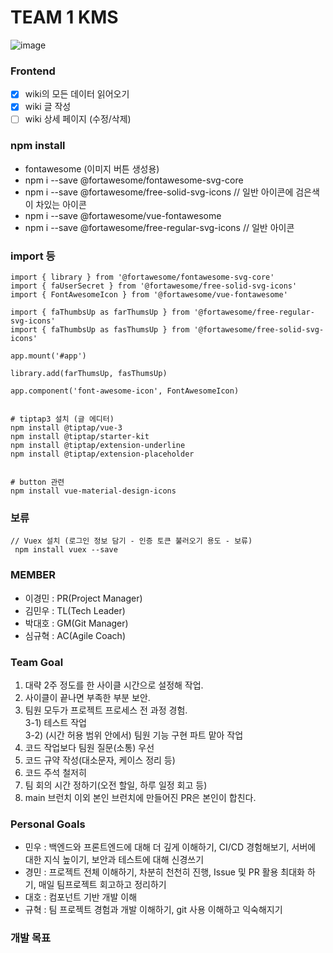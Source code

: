 # TEAM 1 KMS
![image](https://github.com/final-kms/main/assets/44054359/ee167743-9c9e-4470-9d94-56baa296ac30)

### Frontend
- [x] wiki의 모든 데이터 읽어오기
- [x] wiki 글 작성
- [ ] wiki 상세 페이지 (수정/삭제)

### npm install 
- fontawesome (이미지 버튼 생성용)
 - npm i --save @fortawesome/fontawesome-svg-core    
 - npm i --save @fortawesome/free-solid-svg-icons     // 일반 아이콘에 검은색이 차있는 아이콘
 - npm i --save @fortawesome/vue-fontawesome
 - npm i --save @fortawesome/free-regular-svg-icons   // 일반 아이콘


### import 등
 ```
import { library } from '@fortawesome/fontawesome-svg-core'
import { faUserSecret } from '@fortawesome/free-solid-svg-icons'
import { FontAwesomeIcon } from '@fortawesome/vue-fontawesome'

import { faThumbsUp as farThumsUp } from '@fortawesome/free-regular-svg-icons'
import { faThumbsUp as fasThumsUp } from '@fortawesome/free-solid-svg-icons'

app.mount('#app')

library.add(farThumsUp, fasThumsUp)

app.component('font-awesome-icon', FontAwesomeIcon)


# tiptap3 설치 (글 에디터)
npm install @tiptap/vue-3
npm install @tiptap/starter-kit
npm install @tiptap/extension-underline
npm install @tiptap/extension-placeholder


# button 관련
npm install vue-material-design-icons
```


### 보류
```
// Vuex 설치 (로그인 정보 담기 - 인증 토큰 불러오기 용도 - 보류)
 npm install vuex --save
```

### MEMBER
- 이경민 : PR(Project Manager)
- 김민우 : TL(Tech Leader)
- 박대호 : GM(Git Manager)
- 심규혁 : AC(Agile Coach)

### Team Goal
1) 대략 2주 정도를 한 사이클 시간으로 설정해 작업.
2) 사이클이 끝나면 부족한 부분 보안.
3) 팀원 모두가 프로젝트 프로세스 전 과정 경험.<br>
3-1) 테스트 작업<br>
3-2) (시간 허용 범위 안에서) 팀원 기능 구현 파트 맡아 작업
4) 코드 작업보다 팀원 질문(소통) 우선
5) 코드 규약 작성(대소문자, 케이스 정리 등)
6) 코드 주석 철저히
7) 팀 회의 시간 정하기(오전 할일, 하루 일정 회고 등)
8) main 브런치 이외 본인 브런치에 만들어진 PR은 본인이 합친다.


### Personal Goals
- 민우 : 백엔드와 프론트엔드에 대해 더 깊게 이해하기, CI/CD 경험해보기, 서버에 대한 지식 높이기, 보안과 테스트에 대해 신경쓰기
- 경민 : 프로젝트 전체 이해하기, 차분히 천천히 진행, Issue 및 PR 활용 최대화 하기, 매일 팀프로젝트 회고하고 정리하기
- 대호 : 컴포넌트 기반 개발 이해
- 규혁 : 팀 프로젝트 경험과 개발 이해하기, git 사용 이해하고 익숙해지기


### 개발 목표    
